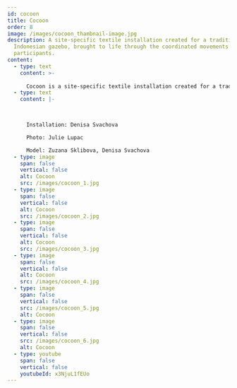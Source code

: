 ```yaml
---
id: cocoon
title: Cocoon
order: 8
image: /images/cocoon_thambnail-image.jpg
description: A site-specific textile installation created for a traditional
  Indonesian gazebo, brought to life through the coordinated movements of two
  participants.
content:
  - type: text
    content: >-
      
      Cocoon is a site-specific textile installation created for a traditional Indonesian gazebo called pendopo. The piece comes to life through the interaction of two participants, who generate a spatial composition by wrapping and unwrapping fabric around themselves and the pendopo's pillars. One participant sits in the center, hidden and wrapped in fabric on a wheeled object, while the other winds the fabric around themselves and pulls the object to one side, prompting the seated participant to emerge and unravel. This performance unfolds like a ritual, held privately in a pendopo at my friends' home with Julie Lupac in Yogyakarta in 2016.
  - type: text
    content: |-
      


      Installation: Denisa Svachova

      Photo: Julie Lupac

      Model: Zuzana Sklibova, Denisa Svachova
  - type: image
    span: false
    vertical: false
    alt: Cocoon
    src: /images/cocoon_1.jpg
  - type: image
    span: false
    vertical: false
    alt: Cocoon
    src: /images/cocoon_2.jpg
  - type: image
    span: false
    vertical: false
    alt: Cocoon
    src: /images/cocoon_3.jpg
  - type: image
    span: false
    vertical: false
    alt: Cocoon
    src: /images/cocoon_4.jpg
  - type: image
    span: false
    vertical: false
    src: /images/cocoon_5.jpg
    alt: Cocoon
  - type: image
    span: false
    vertical: false
    src: /images/cocoon_6.jpg
    alt: Cocoon
  - type: youtube
    span: false
    vertical: false
    youtubeId: x3NjuL1fEUo
---
```

